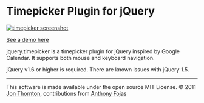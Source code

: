 
Timepicker Plugin for jQuery
========================

[<img src="http://jonthornton.github.com/jquery-timepicker/screenshot.png" alt="timepicker screenshot" />](http://jonthornton.github.com/jquery-timepicker)

[See a demo here](http://jonthornton.github.com/jquery-timepicker)

jquery.timepicker is a timepicker plugin for jQuery inspired by Google Calendar. It supports both mouse and keyboard navigation.

jQuery v1.6 or higher is required. There are known issues with jQuery 1.5.

- - -

This software is made available under the open source MIT License. &copy; 2011 [Jon Thornton](http://www.jonthornton.com), contributions from [Anthony Fojas](https://github.com/fojas)
